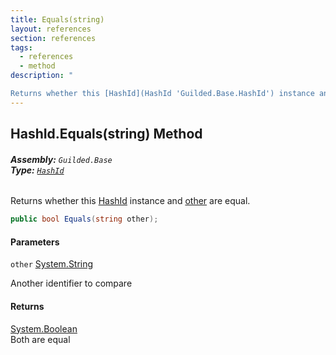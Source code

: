 ```yaml
---
title: Equals(string)
layout: references
section: references
tags:
  - references
  - method
description: "

Returns whether this [HashId](HashId 'Guilded.Base.HashId') instance and [other](HashId.Equals(string)#Guilded.Base.HashId.Equals(string).other 'Guilded.Base.HashId.Equals(string).other') are equal."
---
```


## HashId.Equals(string) Method
###### **Assembly:** `Guilded.Base`<br/>**Type:** [`HashId`](HashId 'Guilded.Base.HashId')

Returns whether this [HashId](HashId 'Guilded.Base.HashId') instance and [other](HashId.Equals(string)#Guilded.Base.HashId.Equals(string).other 'Guilded.Base.HashId.Equals(string).other') are equal.

```csharp
public bool Equals(string other);
```
#### Parameters

<a name='Guilded.Base.HashId.Equals(string).other'></a>

`other` [System.String](https://docs.microsoft.com/en-us/dotnet/api/System.String 'System.String')

Another identifier to compare

#### Returns
[System.Boolean](https://docs.microsoft.com/en-us/dotnet/api/System.Boolean 'System.Boolean')  
Both are equal